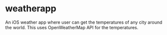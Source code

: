 # weatherapp
An iOS weather app where user can get the temperatures of any city around the world.
This uses OpenWeatherMap API for the temperatures.
